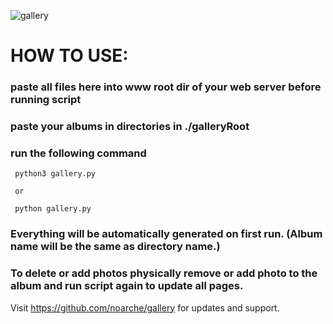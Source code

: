 ![gallery](https://github.com/user-attachments/assets/a6cd55dd-4d2b-41f4-993c-058e5e343bf5)

# HOW TO USE:

### paste all files here into www root dir of your web server before running script

### paste your albums in directories in ./galleryRoot 



### run the following command

     python3 gallery.py

     or 

     python gallery.py





### Everything will be automatically generated on first run. (Album name will be the same as directory name.)

### To delete or add photos physically remove or add photo to the album and run script again to update all pages. 

Visit https://github.com/noarche/gallery for updates and support.
